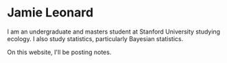 # Jamie Leonard

I am an undergraduate and masters student at Stanford University studying ecology. I also study statistics, particularly Bayesian statistics.

On this website, I'll be posting notes.
